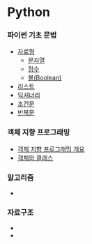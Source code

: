 # Python



### 파이썬 기초 문법

* [자료형]()
  * [문자열]()
  * [정수]()
  * [불(Boolean)]()
* [리스트]()
* [딕셔너리]()
* [조건문]()
* [반복문]()



### 객체 지향 프로그래밍

* [객제 지향 프로그래밍 개요]()
* [객체와 클래스]()



### 알고리즘

* 



### 자료구조

* 
* 

